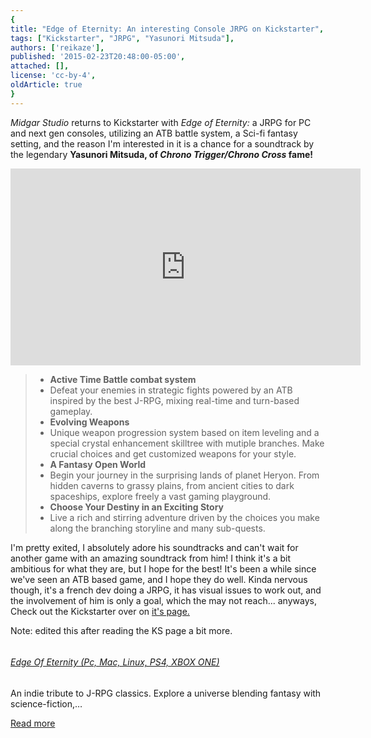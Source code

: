 ```yaml
---
{
title: "Edge of Eternity: An interesting Console JRPG on Kickstarter",
tags: ["Kickstarter", "JRPG", "Yasunori Mitsuda"],
authors: ['reikaze'],
published: '2015-02-23T20:48:00-05:00',
attached: [],
license: 'cc-by-4',
oldArticle: true
}
---
```


<div><p class="sc-77igqf-0 bOfvBY"><em>Midgar Studio </em>returns to Kickstarter with <em>Edge of Eternity:</em> a JRPG for
  PC and next gen consoles, utilizing an ATB battle system, a Sci-fi fantasy setting, and the reason I'm interested in
  it is a chance for a soundtrack by the legendary <strong>Yasunori Mitsuda, of</strong><em><strong> Chrono
    Trigger/Chrono Cross</strong></em><strong> fame!</strong></p>
<div class="ooo3c9-0 PpIMM align--bleed has-video media-large video-embed embed-frame"><span class="flex-video widescreen"><iframe allow="accelerometer; autoplay; clipboard-write; encrypted-media; gyroscope; picture-in-picture" allowfullscreen="" frameborder="0" height="315" src="https://www.youtube.com/embed/HJnf5tsmkRw" width="560"></iframe><span class="js_recommend" data-chomp-id="HJnf5tsmkRw" data-recommend-id="youtube://HJnf5tsmkRw" data-recommended="false" id="youtube-HJnf5tsmkRw"></span></span></div>
<blockquote class="sc-8hxd3p-0 nvIqO" data-type="BlockQuote">
<ul class="sc-1lmbno3-0 dpuHif" data-style="Bullet" data-type="List">
<li><strong>Active Time Battle combat system</strong></li>
<li>Defeat your enemies in strategic fights powered by an ATB inspired by the best J-RPG, mixing real-time and
      turn-based gameplay.
    </li>
<li><strong>Evolving Weapons</strong></li>
<li>Unique weapon progression system based on item leveling and a special crystal enhancement skilltree with mutiple
      branches. Make crucial choices and get customized weapons for your style.
    </li>
<li><strong>A Fantasy Open World</strong></li>
<li>Begin your journey in the surprising lands of planet Heryon. From hidden caverns to grassy plains, from ancient
      cities to dark spaceships, explore freely a vast gaming playground.
    </li>
<li><strong>Choose Your Destiny in an Exciting Story </strong></li>
<li>Live a rich and stirring adventure driven by the choices you make along the branching storyline and many
      sub-quests.
    </li>
</ul>
</blockquote>
<div class="bxm4mm-2 hKBnez js_video-sticky__top-limit"></div>
<div class="bxm4mm-4 fQqUFt">

<div class="bxm4mm-1 gKeXmA js_video-sticky-trigger"></div>
<div class="bxm4mm-0 jRTmst instream-native-video instream-permalink js_video-sticky-target instream-native-video--mobile"></div>
</div>
<div class="bxm4mm-3 eCMXYG js_video-sticky__bottom-limit"></div><p class="sc-77igqf-0 bOfvBY">I'm pretty exited, I
  absolutely adore his soundtracks and can't wait for another game with an amazing soundtrack from him! I think it's a
  bit ambitious for what they are, but I hope for the best! It's been a while since we've seen an ATB based game, and I
  hope they do well. Kinda nervous though, it's a french dev doing a JRPG, it has visual issues to work out, and the
  involvement of him is only a goal, which the may not reach... anyways, Check out the Kickstarter over on <span><a class="sc-1out364-0 hMndXN sc-145m8ut-0 gIacKn js_link" data-ga='[["Embedded Url","External link","https://www.kickstarter.com/projects/midgarstudio/edge-of-eternity-pc-mac-linux-ps4-xbox-one",{"metric25":1}]]' href="https://www.kickstarter.com/projects/midgarstudio/edge-of-eternity-pc-mac-linux-ps4-xbox-one" rel="noopener noreferrer" target="_blank">it's page.</a></span></p><p class="sc-77igqf-0 bOfvBY">Note: edited this after reading the
  KS page a bit more.</p>
<aside class="sc-1rh3ayr-6 jfFNjl inset--story branded-item branded-item--kinja" data-commerce-source="inset"><a class="sc-1out364-0 hMndXN sc-1rh3ayr-2 lcMGRt inset--story__thumb js_link" data-ga='[["Permalink page click","Permalink page click - inset photo"]]' href="https://www.kickstarter.com/projects/midgarstudio/edge-of-eternity-pc-mac-linux-ps4-xbox-one" rel="noopener noreferrer" target="_blank">
<img alt src="./yxzdgm3upd5q5kczprua.jpg"/>
</a>
<div class="sc-1rh3ayr-5 lXdYy"><a class="sc-1out364-0 hMndXN js_link" data-ga='[["Permalink page click","Permalink page click - inset headline"]]' href="https://www.kickstarter.com/projects/midgarstudio/edge-of-eternity-pc-mac-linux-ps4-xbox-one" rel="noopener noreferrer" target="_blank"><h6 class="sc-1rh3ayr-3 jRIPES">Edge Of
    Eternity (Pc, Mac, Linux, PS4, XBOX ONE)</h6></a>
<p class="sc-1rh3ayr-4 eSxSit">An indie tribute to J-RPG classics. Explore a universe blending fantasy with
      science-fiction,…</p><a class="sc-1out364-0 hMndXN sc-1rh3ayr-0 kOvmIi js_readmore inset--story__readmore js_link" data-ga='[["Permalink page click","Permalink page click - inset read more link"]]' href="https://www.kickstarter.com/projects/midgarstudio/edge-of-eternity-pc-mac-linux-ps4-xbox-one" rel="noopener noreferrer" target="_blank">Read more</a></div>
</aside>
</div>
